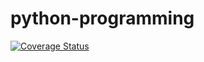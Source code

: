 # python-programming
[![Coverage Status](https://coveralls.io/repos/github/andreymarchenko/python-programming/badge.svg?branch=master)](https://coveralls.io/github/andreymarchenko/python-programming?branch=master)
